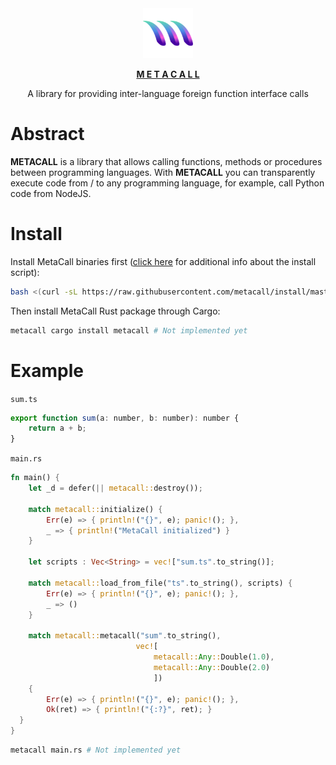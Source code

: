 <div align="center">
  <a href="https://metacall.io" target="_blank"><img src="https://raw.githubusercontent.com/metacall/core/master/deploy/images/logo.png" alt="M E T A C A L L" style="max-width:100%; margin: 0 auto;" width="80" height="80">
  <p><b>M E T A C A L L</b></p></a>
  <p>A library for providing inter-language foreign function interface calls</p>
</div>

# Abstract

**METACALL** is a library that allows calling functions, methods or procedures between programming languages. With **METACALL** you can transparently execute code from / to any programming language, for example, call Python code from NodeJS.

# Install

Install MetaCall binaries first ([click here](https://github.com/metacall/install) for additional info about the install script):
``` sh
bash <(curl -sL https://raw.githubusercontent.com/metacall/install/master/install.sh)
```

Then install MetaCall Rust package through Cargo:
``` sh
metacall cargo install metacall # Not implemented yet
```

# Example

`sum.ts`
``` javascript
export function sum(a: number, b: number): number {
	return a + b;
}
```

`main.rs`
``` rust
fn main() {
	let _d = defer(|| metacall::destroy());

	match metacall::initialize() {
		Err(e) => { println!("{}", e); panic!(); }, 
		_ => { println!("MetaCall initialized") }
	}

	let scripts : Vec<String> = vec!["sum.ts".to_string()];

	match metacall::load_from_file("ts".to_string(), scripts) {
		Err(e) => { println!("{}", e); panic!(); }, 
		_ => ()
	}

	match metacall::metacall("sum".to_string(),
							vec![
								metacall::Any::Double(1.0),
								metacall::Any::Double(2.0)
								])
	{
		Err(e) => { println!("{}", e); panic!(); }, 
		Ok(ret) => { println!("{:?}", ret); }
  }
}
```

``` sh
metacall main.rs # Not implemented yet
```
